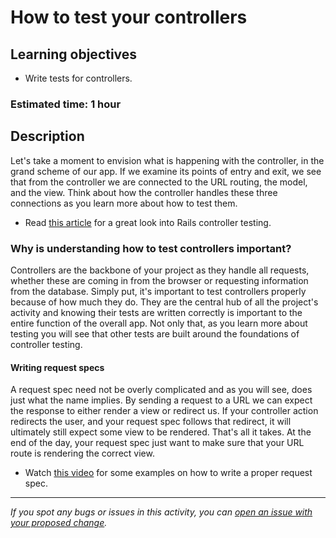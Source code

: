 # How to test your controllers

## Learning objectives 

- Write tests for controllers.

### Estimated time: 1 hour

## Description
Let's take a moment to envision what is happening with the controller, in the grand scheme of our app. If we examine its points of entry and exit, we see that from the controller we are connected to the URL routing, the model, and the view. Think about how the controller handles these three connections as you learn more about how to test them.

-  Read [this article](https://www.microverse.org/blog/understanding-rspec-controller-request-specs-integration-test-using-capybara) for a great look into Rails controller testing.

### Why is understanding how to test controllers important? 
Controllers are the backbone of your project as they handle all requests, whether these are coming in from the browser or requesting information from the database.  Simply put, it's important to test controllers properly because of how much they do. They are the central hub of all the project's activity and knowing their tests are written correctly is important to the entire function of the overall app. Not only that, as you learn more about testing you will see that other tests are built around the foundations of controller testing.

#### Writing request specs
A request spec need not be overly complicated and as you will see, does just what the name implies. By sending a request to a URL we can expect the response to either render a view or redirect us. If your controller action redirects the user, and your request spec follows that redirect, it will ultimately still expect some view to be rendered. That's all it takes. At the end of the day, your request spec just want to make sure that your URL route is rendering the correct view.

-  Watch [this video](https://www.youtube.com/watch?v=SG08tPL_RbY) for some examples on how to write a proper request spec.

------

_If you spot any bugs or issues in this activity, you can [open an issue with your proposed change](https://github.com/microverseinc/curriculum-transversal-skills/blob/main/git-github/articles/open_issue.md)._
